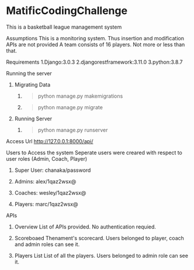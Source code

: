 # MatificCodingChallenge
This is a basketball league management system

Assumptions
This is a monitoring system. Thus insertion and modification APIs are not provided
A team consists of 16 players. Not more or less than that.

Requirements
1.Django:3.0.3
2.djangorestframework:3.11.0
3.python:3.8.7


Running the server
1. Migrating Data
	1. >python manage.py makemigrations
	2. >python manage.py migrate
	
2. Running Server
	1. >python manage.py runserver

Access Url
	http://127.0.0.1:8000/api/
	
Users to Access the system
	Seperate users were creared with respect to user roles (Admin, Coach, Player)
1. Super User: chanaka/password

2. Admins: alex/1qaz2wsx@

3. Coaches: wesley/1qaz2wsx@

4. Players: marc/1qaz2wsx@



APIs
1. Overview
	List of APIs provided. No authentication requied.
	
2. Scoreboaed
	Thenament's scorecard. Users belonged to player, coach and admin roles can see it.

3. Players List
	List of all the players. Users belonged to admin role can see it.
	
	
